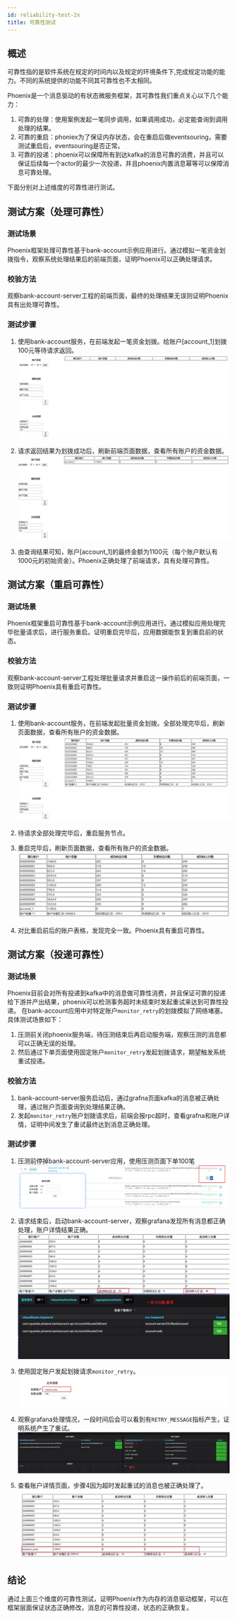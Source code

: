 ```yaml
---
id: reliability-test-2x
title: 可靠性测试
---
```


## 概述

可靠性指的是软件系统在规定的时间内以及规定的环境条件下,完成规定功能的能力。不同的系统提供的功能不同其可靠性也不太相同。

Phoenix是一个消息驱动的有状态微服务框架，其可靠性我们重点关心以下几个能力：

1. 可靠的处理：使用案例发起一笔同步调用，如果调用成功，必定能查询到调用处理的结果。
2. 可靠的重启：phoniex为了保证内存状态，会在重启后做eventsouring，需要测试重启后，eventsouring是否正常。
3. 可靠的投递：phoenix可以保障所有到达kafka的消息可靠的消费，并且可以保证后续每一个actor的最少一次投递，并且phoenix内置消息幂等可以保障消息可靠处理。

下面分别对上述维度的可靠性进行测试。


## 测试方案（处理可靠性）

### 测试场景

Phoenix框架处理可靠性基于bank-account示例应用进行。通过模拟一笔资金划拨指令，观察系统处理结果后的前端页面，证明Phoenix可以正确处理请求。

### 校验方法

观察bank-account-server工程的前端页面，最终的处理结果无误则证明Phoenix具有出处理可靠性。

### 测试步骤

 1. 使用bank-account服务，在前端发起一笔资金划拨。给账户[account_1]划拨100元等待请求返回。
    ![show](../../assets/phoenix2.x/phoenix-test/reliability/001.png)

 2. 请求返回结果为划拨成功后，刷新前端页面数据，查看所有账户的资金数据。
    ![show](../../assets/phoenix2.x/phoenix-test/reliability/002.png)

 3. 由查询结果可知，账户[account_1]的最终金额为1100元（每个账户默认有1000元的初始资金）。Phoenix正确处理了前端请求，具有处理可靠性。

## 测试方案（重启可靠性）

### 测试场景

Phoenix框架重启可靠性基于bank-account示例应用进行。通过模拟应用处理完毕批量请求后，进行服务重启。证明重启完毕后，应用数据能恢复到重启前的状态。

### 校验方法

观察bank-account-server工程处理批量请求并重启这一操作前后的前端页面，一致则证明Phoenix具有重启可靠性。

### 测试步骤

 1. 使用bank-account服务，在前端发起批量资金划拨。全部处理完毕后，刷新页面数据，查看所有账户的资金数据。
 ![show](../../assets/phoenix2.x/phoenix-test/reliability/003.png)
 
 2. 待请求全部处理完毕后，重启服务节点。
 
 3. 重启完毕后，刷新页面数据，查看所有账户的资金数据。
 ![show](../../assets/phoenix2.x/phoenix-test/reliability/005.png)
 
 4. 对比重启前后的账户表格，发现完全一致。Phoenix具有重启可靠性。

## 测试方案（投递可靠性）

### 测试场景

Phoenix目前会对所有投递到kafka中的消息做可靠性消费，并且保证可靠的投递给下游并产出结果，phoenix可以检测事务超时未结束时发起重试来达到可靠性投递。
在bank-account应用中对特定账户`monitor_retry`的划拨模拟了网络堵塞。具体测试场景如下：

1. 压测前关闭phoenix服务端，待压测结束后再启动服务端，观察压测的消息都可以正确无误的处理。
2. 然后通过下单页面使用固定账户`monitor_retry`发起划拨请求，期望触发系统重试投递。


### 校验方法

1. bank-account-server服务启动后，通过grafna页面kafka的消息被正确处理，通过账户页面查询到处理结果正确。
2. 发起`monitor_retry`账户划拨请求后，前端会报rpc超时，查看grafna和账户详情，证明中间发生了重试最终达到消息正确处理。

### 测试步骤

1. 压测前停掉bank-account-server应用，使用压测页面下单100笔
 ![show](../../assets/phoenix2.x/phoenix-test/reliability/006.png)

2. 请求结束后，启动bank-account-server，观察grafana发现所有消息都正确处理，账户详情结果正确。
 ![show](../../assets/phoenix2.x/phoenix-test/reliability/007.png)

3. 使用固定账户发起划拨请求`monitor_retry`。
 ![show](../../assets/phoenix2.x/phoenix-test/reliability/008.png)

4. 观察grafana处理情况，一段时间后会可以看到有`RETRY_MESSAGE`指标产生，证明系统产生了重试。
 ![show](../../assets/phoenix2.x/phoenix-test/reliability/009.png)

5. 查看账户详情页面，步骤4因为超时发起重试的消息也被正确处理了。
 ![show](../../assets/phoenix2.x/phoenix-test/reliability/010.png)


## 结论
通过上面三个维度的可靠性测试，证明Phoenix作为内存的消息驱动框架，可以在框架层面保证状态正确修改，消息的可靠性投递，状态的正确恢复。